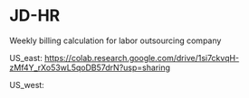 # JD-HR
Weekly billing calculation for labor outsourcing company

US_east:
https://colab.research.google.com/drive/1si7ckvqH-zMf4Y_rXo53wL5qoDB57drN?usp=sharing

US_west:

